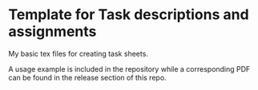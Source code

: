 # Template for Task descriptions and assignments

My basic tex files for creating task sheets.

A usage example is included in the repository while a corresponding PDF can be found in the release section of this repo.
